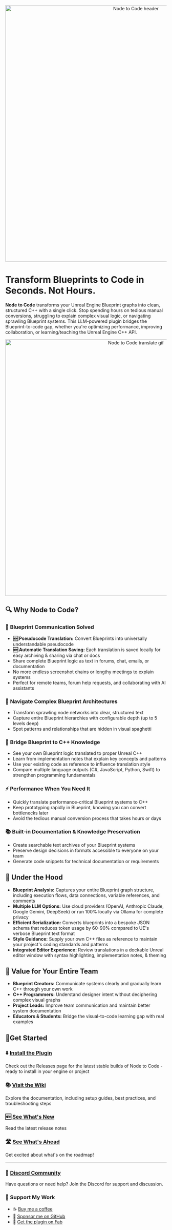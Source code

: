<p align="center">
    <img src="https://github.com/protospatial/NodeToCode/blob/main/assets/Image_NodeToCode_Header_Docs.png" alt="Node to Code header" width="800">
</p>

# Transform Blueprints to Code in Seconds. Not Hours.

**Node to Code** transforms your Unreal Engine Blueprint graphs into clean, structured C++ with a single click. Stop spending hours on tedious manual conversions, struggling to explain complex visual logic, or navigating sprawling Blueprint systems. This LLM-powered plugin bridges the Blueprint-to-code gap, whether you're optimizing performance, improving collaboration, or learning/teaching the Unreal Engine C++ API.

<p align="center">
    <img src="https://github.com/protospatial/NodeToCode/blob/main/assets/Image_NodeToCode_BlueprintTranslation.gif" alt="Node to Code translate gif" width="800">
</p>

## 🔍 Why Node to Code?

### 💬 **Blueprint Communication Solved**
- **🆕 Pseudocode Translation:** Convert Blueprints into universally understandable pseudocode
- **🆕 Automatic Translation Saving:** Each translation is saved locally for easy archiving & sharing via chat or docs
- Share complete Blueprint logic as text in forums, chat, emails, or documentation
- No more endless screenshot chains or lengthy meetings to explain systems
- Perfect for remote teams, forum help requests, and collaborating with AI assistants

### 🧭 **Navigate Complex Blueprint Architectures**
- Transform sprawling node networks into clear, structured text
- Capture entire Blueprint hierarchies with configurable depth (up to 5 levels deep)
- Spot patterns and relationships that are hidden in visual spaghetti

### 🧠 **Bridge Blueprint to C++ Knowledge**
- See your own Blueprint logic translated to proper Unreal C++
- Learn from implementation notes that explain key concepts and patterns
- Use your existing code as reference to influence translation style
- Compare multiple language outputs (C#, JavaScript, Python, Swift) to strengthen programming fundamentals

### ⚡ **Performance When You Need It**
- Quickly translate performance-critical Blueprint systems to C++
- Keep prototyping rapidly in Blueprint, knowing you can convert bottlenecks later
- Avoid the tedious manual conversion process that takes hours or days

### 📚 **Built-in Documentation & Knowledge Preservation**
- Create searchable text archives of your Blueprint systems
- Preserve design decisions in formats accessible to everyone on your team
- Generate code snippets for technical documentation or requirements

## 🔧 Under the Hood

- **Blueprint Analysis:** Captures your entire Blueprint graph structure, including execution flows, data connections, variable references, and comments
- **Multiple LLM Options:** Use cloud providers (OpenAI, Anthropic Claude, Google Gemini, DeepSeek) or run 100% locally via Ollama for complete privacy
- **Efficient Serialization:** Converts blueprints into a bespoke JSON schema that reduces token usage by 60-90% compared to UE's verbose Blueprint text format
- **Style Guidance:** Supply your own C++ files as reference to maintain your project's coding standards and patterns
- **Integrated Editor Experience:** Review translations in a dockable Unreal editor window with syntax highlighting, implementation notes, & theming

## 👥 Value for Your Entire Team

- **Blueprint Creators:** Communicate systems clearly and gradually learn C++ through your own work
- **C++ Programmers:** Understand designer intent without deciphering complex visual graphs
- **Project Leads:** Improve team communication and maintain better system documentation
- **Educators & Students:** Bridge the visual-to-code learning gap with real examples

## 🏃Get Started

### :arrow_down: [Install the Plugin](https://github.com/protospatial/NodeToCode/releases)
Check out the Releases page for the latest stable builds of Node to Code - ready to install in your engine or project

### :books: [Visit the Wiki](https://github.com/protospatial/NodeToCode/wiki)
Explore the documentation, including setup guides, best practices, and troubleshooting steps

### 🆕 [See What's New](https://github.com/protospatial/NodeToCode/wiki/Latest-Updates)
Read the latest release notes

### 🛣️ [See What's Ahead](https://trello.com/b/iPOyaSvb)
Get excited about what's on the roadmap!

---

### :speech_balloon: [Discord Community](https://discord.gg/4t3Syvk4AG)
Have questions or need help? Join the Discord for support and discussion.

### 🤝 Support My Work
- ☕ [Buy me a coffee](https://buymeacoffee.com/protospatial)
- 🧡 [Sponsor me on GitHub](https://github.com/sponsors/NCMcClure)
- 🏪 [Get the plugin on Fab](https://www.fab.com/listings/29955a71-cd04-4111-ac43-6a0264429ce6)
